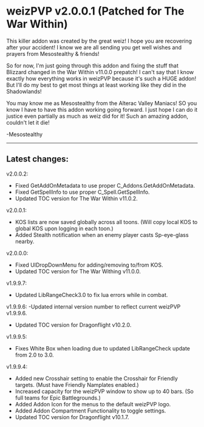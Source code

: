 # weizPVP v2.0.0.1 (Patched for The War Within)

This killer addon was created by the great weiz!
I hope you are recovering after your accident! I know we are all sending
you get well wishes and prayers from Mesostealthy & friends!

So for now, I'm just going through this addon and fixing the stuff that
Blizzard changed in the War Within v11.0.0 prepatch! I can't say that
I know exactly how everything works in weizPVP because it's such a HUGE
addon! But I'll do my best to get most things at least working like they
did in the Shadowlands!

You may know me as Mesostealthy from the Alterac Valley Maniacs!
SO you know I have to have this addon working going forward.
I just hope I can do it justice even partially as much as
weiz did for it! Such an amazing addon, couldn't let it die!

-Mesostealthy

---------------------------------------------------------------------------
Latest changes:
---------------------------------------------------------------------------
v2.0.0.2:
- Fixed GetAddOnMetadata to use proper C_Addons.GetAddOnMetadata.
- Fixed GetSpellInfo to use proper C_Spell.GetSpellInfo.
- Updated TOC version for The War Within v11.0.2.

v2.0.0.1:
- KOS lists are now saved globally across all toons. (Will copy local KOS to global KOS upon logging in each toon.)
- Added Stealth notification when an enemy player casts Sp-eye-glass nearby.

v2.0.0.0:
- Fixed UIDropDownMenu for adding/removing to/from KOS.
- Updated TOC version for The War Withing v11.0.0.

v1.9.9.7:
- Updated LibRangeCheck3.0 to fix lua errors while in combat.

v1.9.9.6:
-Updated internal version number to reflect current weizPVP v1.9.9.6.
- Updated TOC version for Dragonflight v10.2.0.

v1.9.9.5:
- Fixes White Box when loading due to updated LibRangeCheck update from 2.0 to 3.0.

v1.9.9.4:
- Added new Crosshair setting to enable the Crosshair for Friendly targets. (Must have Friendly Namplates enabled.)
- Increased capacity for the weizPVP window to show up to 40 bars. (So full teams for Epic Battlegrounds.)
- Added Addon Icon for the menus to the default weizPVP logo.
- Added Addon Compartment Functionality to toggle settings.
- Updated TOC version for Dragonflight v10.1.7.
